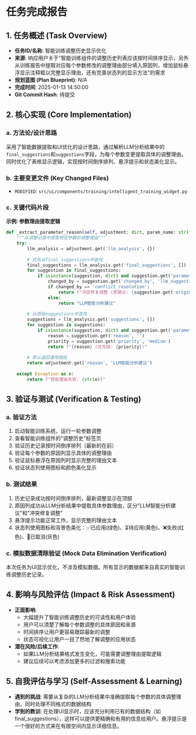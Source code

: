 # 任务完成报告

## 1. 任务概述 (Task Overview)

*   **任务ID/名称**: 智能训练调整历史显示优化
*   **来源**: 响应用户关于"智能训练组件的调整历史列表应该按时间排序显示，另外从训练报告中提取对应每个参数修改的调整理由部分填入原因列，增加鼠标悬浮显示注释框以完整显示理由，还有完善状态列的显示方法"的需求
*   **规划蓝图 (Plan Blueprint)**: N/A
*   **完成时间**: 2025-01-13 14:50:00
*   **Git Commit Hash**: 待提交

## 2. 核心实现 (Core Implementation)

### a. 方法论/设计思路
采用了智能数据提取和UI优化的设计思路，通过解析LLM分析结果中的`final_suggestions`和`suggestions`字段，为每个参数变更提取具体的调整理由。同时优化了表格显示逻辑，实现按时间倒序排列、悬浮提示和状态美化显示。

### b. 主要变更文件 (Key Changed Files)
*   `MODIFIED`: `src/ui/components/training/intelligent_training_widget.py`

### c. 关键代码片段

**示例: 参数理由提取逻辑**
```python
def _extract_parameter_reason(self, adjustment: dict, param_name: str) -> str:
    """从调整记录中提取特定参数的调整理由"""
    try:
        llm_analysis = adjustment.get('llm_analysis', {})
        
        # 优先从final_suggestions中查找
        final_suggestions = llm_analysis.get('final_suggestions', [])
        for suggestion in final_suggestions:
            if isinstance(suggestion, dict) and suggestion.get('parameter') == param_name:
                changed_by = suggestion.get('changed_by', 'llm_suggestion')
                if changed_by == 'conflict_resolution':
                    return f"冲突修复调整 (原建议: {suggestion.get('original_suggested_value', '未知')})"
                else:
                    return "LLM智能分析建议"
        
        # 从原始suggestions中查找
        suggestions = llm_analysis.get('suggestions', [])
        for suggestion in suggestions:
            if isinstance(suggestion, dict) and suggestion.get('parameter') == param_name:
                reason = suggestion.get('reason', '')
                priority = suggestion.get('priority', 'medium')
                return f"{reason} (优先级: {priority})"
        
        # 默认返回通用理由
        return adjustment.get('reason', 'LLM智能分析建议')
        
    except Exception as e:
        return f"提取理由失败: {str(e)}"
```

## 3. 验证与测试 (Verification & Testing)

### a. 验证方法
1. 启动智能训练系统，运行一轮参数调整
2. 查看智能训练组件的"调整历史"标签页
3. 验证历史记录按时间倒序排列（最新的在前）
4. 验证每个参数的原因列显示具体的调整理由
5. 验证鼠标悬浮在原因列时显示完整的理由文本
6. 验证状态列使用图标和颜色美化显示

### b. 测试结果
1. 历史记录成功按时间倒序排列，最新调整显示在顶部
2. 原因列成功从LLM分析结果中提取具体参数理由，区分"LLM智能分析建议"和"冲突修复调整"
3. 悬浮提示功能正常工作，显示完整的理由文本
4. 状态列使用图标和背景色美化：✅已应用(绿色)、⏳待应用(黄色)、❌失败(红色)、🚫已取消(灰色)

### c. 模拟数据清除验证 (Mock Data Elimination Verification)
本次任务为UI显示优化，不涉及模拟数据。所有显示的数据都来自真实的智能训练调整历史记录。

## 4. 影响与风险评估 (Impact & Risk Assessment)

*   **正面影响**: 
    - 大幅提升了智能训练调整历史的可读性和用户体验
    - 用户可以清楚了解每个参数调整的具体原因和来源
    - 时间排序让用户更容易跟踪最新的调整
    - 状态可视化让用户一目了然地了解调整的应用状态
*   **潜在风险/后续工作**: 
    - 如果LLM分析结果格式发生变化，可能需要调整理由提取逻辑
    - 建议后续可以考虑添加更多的过滤和搜索功能

## 5. 自我评估与学习 (Self-Assessment & Learning)

*   **遇到的挑战**: 需要从复杂的LLM分析结果中准确提取每个参数的具体调整理由，同时处理不同格式的数据结构
*   **学到的教训**: 在处理UI显示时，应该充分利用已有的数据结构（如final_suggestions），这样可以提供更精确和有用的信息给用户。悬浮提示是一个很好的方式来在有限空间内显示详细信息。
